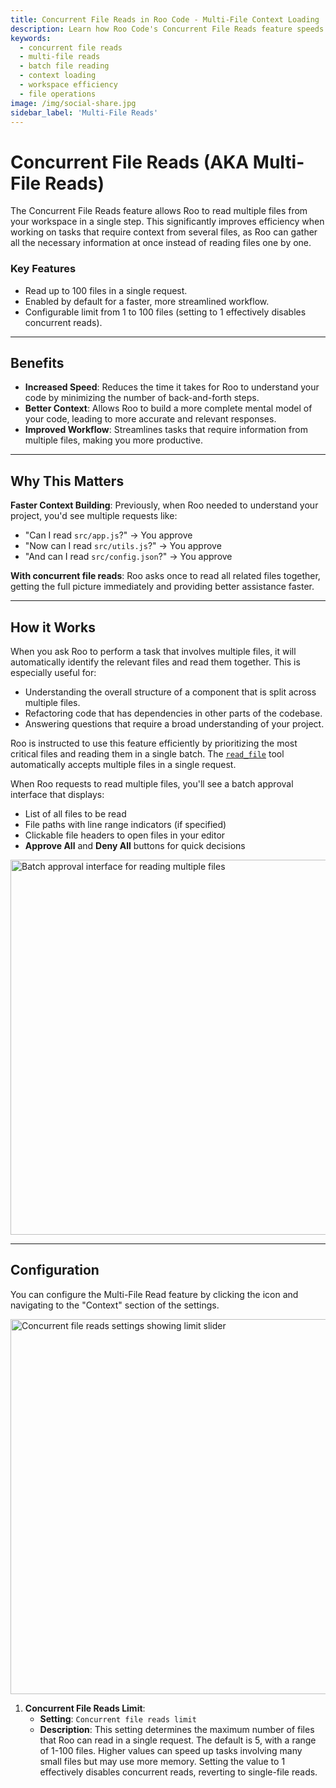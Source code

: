 ```yaml
---
title: Concurrent File Reads in Roo Code - Multi-File Context Loading
description: Learn how Roo Code's Concurrent File Reads feature speeds up development by reading up to 100 files simultaneously for better context understanding.
keywords:
  - concurrent file reads
  - multi-file reads
  - batch file reading
  - context loading
  - workspace efficiency
  - file operations
image: /img/social-share.jpg
sidebar_label: 'Multi-File Reads'
---
```


# Concurrent File Reads (AKA Multi-File Reads)

The Concurrent File Reads feature allows Roo to read multiple files from your workspace in a single step. This significantly improves efficiency when working on tasks that require context from several files, as Roo can gather all the necessary information at once instead of reading files one by one.


### Key Features
- Read up to 100 files in a single request.
- Enabled by default for a faster, more streamlined workflow.
- Configurable limit from 1 to 100 files (setting to 1 effectively disables concurrent reads).

---

## Benefits

-   **Increased Speed**: Reduces the time it takes for Roo to understand your code by minimizing the number of back-and-forth steps.
-   **Better Context**: Allows Roo to build a more complete mental model of your code, leading to more accurate and relevant responses.
-   **Improved Workflow**: Streamlines tasks that require information from multiple files, making you more productive.

---

## Why This Matters

**Faster Context Building**: Previously, when Roo needed to understand your project, you'd see multiple requests like:
- "Can I read `src/app.js`?" → You approve
- "Now can I read `src/utils.js`?" → You approve
- "And can I read `src/config.json`?" → You approve

**With concurrent file reads**: Roo asks once to read all related files together, getting the full picture immediately and providing better assistance faster.

---

## How it Works

When you ask Roo to perform a task that involves multiple files, it will automatically identify the relevant files and read them together. This is especially useful for:

-   Understanding the overall structure of a component that is split across multiple files.
-   Refactoring code that has dependencies in other parts of the codebase.
-   Answering questions that require a broad understanding of your project.

Roo is instructed to use this feature efficiently by prioritizing the most critical files and reading them in a single batch. The [`read_file`](/advanced-usage/available-tools/read-file) tool automatically accepts multiple files in a single request.

When Roo requests to read multiple files, you'll see a batch approval interface that displays:

- List of all files to be read
- File paths with line range indicators (if specified)
- Clickable file headers to open files in your editor
- **Approve All** and **Deny All** buttons for quick decisions

<img src="/img/concurrent-file-reads/concurrent-file-reads-2.png" alt="Batch approval interface for reading multiple files" width="600" />

---

## Configuration

You can configure the Multi-File Read feature by clicking the <Codicon name="gear" /> icon and navigating to the "Context" section of the settings.

<img src="/img/concurrent-file-reads/concurrent-file-reads-1.png" alt="Concurrent file reads settings showing limit slider" width="600" />

1.  **Concurrent File Reads Limit**:
    *   **Setting**: `Concurrent file reads limit`
    *   **Description**: This setting determines the maximum number of files that Roo can read in a single request. The default is 5, with a range of 1-100 files. Higher values can speed up tasks involving many small files but may use more memory. Setting the value to 1 effectively disables concurrent reads, reverting to single-file reads.
